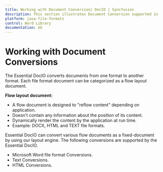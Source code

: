 ```yaml
---
title: Working with Document Conversion| DocIO | Syncfusion
description: This section illustrates Document Conversion supported in Syncfusion Java Word library (Essential DocIO)
platform: java-file-formats
control: Word Library
documentation: UG
---
```


# Working with Document Conversions

The Essential DocIO converts documents from one format to another format. Each file format document can be categorized as a flow layout document.

**Flow layout document:**

* A flow document is designed to "reflow content" depending on application.
* Doesn’t contain any information about the position of its content.
* Dynamically render the content by the application at run time.
* Example: DOCX, HTML and TEXT file formats.

Essential DocIO can convert various flow documents as a fixed-document by using our layout engine. The following conversions are supported by the Essential DocIO.

* Microsoft Word file format Conversions.
* Text Conversions.
* HTML Conversions.
